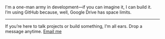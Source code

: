 I'm a one-man army in development—if you can imagine it, I can build it.  
I’m using GitHub because, well, Google Drive has space limits.

---

If you’re here to talk projects or build something, I’m all ears. Drop a message anytime.
[Email me](dsjikt@duck.com)

